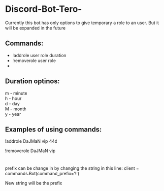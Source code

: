 # Discord-Bot-Tero-
Currently this bot has only options to give temporary a role to an user. But it will be expanded in the future

## Commands:
- !addrole user role duration
- !removerole user role 
- 

## Duration optinos: 

m - minute  
h - hour  
d - day   
M - month   
y - year  

## Examples of using commands: 

!addrole DaJMaN vip 44d 

!removerole DaJMaN vip 

#

prefix can be change in by changing the string in this line: client = commands.Bot(command_prefix='!')

New string will be the prefix 
